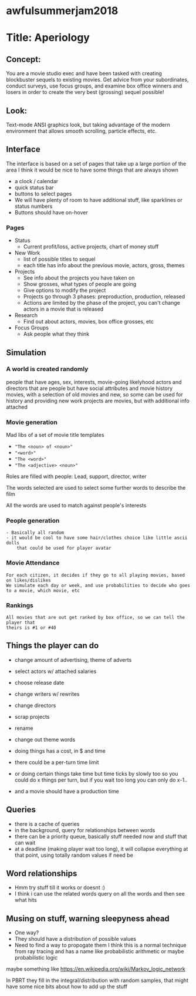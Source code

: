 # awfulsummerjam2018

# Title: Aperiology

## Concept:
You are a movie studio exec and have been tasked with creating blockbuster
sequels to existing movies. Get advice from your subordinates, conduct surveys,
use focus groups, and examine box office winners and losers in order to create
the very best (grossing) sequel possible!

## Look:
Text-mode ANSI graphics look, but taking advantage of the modern environment
that allows smooth scrolling, particle effects, etc.


## Interface
  The interface is based on a set of pages that take up a large portion of the area
  I think it would be nice to have some things that are always shown
  -  a clock / calendar
  -  quick status bar
  -  buttons to select pages
  -    We will have plenty of room to have additional stuff, like sparklines
      or status numbers
  -    Buttons should have on-hover

### Pages
  - Status
    - Current profit/loss, active projects, chart of money stuff
  - New Work
    - list of possible titles to sequel
    - each title has info about the previous movie, actors, gross, themes
  - Projects
    - See info about the projects you have taken on
    - Show grosses, what types of people are going
    - Give options to modify the project
    - Projects go through 3 phases: preproduction, production, released
    - Actions are limited by the phase of the project, you can't change actors in a movie that is released
  - Research
    - Find out about actors, movies, box office grosses, etc
  - Focus Groups
    - Ask people what they think


## Simulation
### A world is created randomly
people that have ages, sex, interests, movie-going likelyhood
actors and directors that are people but have social attributes and movie history
movies, with a selection of old movies and new, so some can be used for history and providing new work
projects are movies, but with additional info attached

### Movie generation
Mad libs of a set of movie title templates
-   `"The <noun> of <noun>"`
-   `"<word>"`
-   `"The <word>"`
-   `"The <adjective> <noun>"`

Roles are filled with people: Lead, support, director, writer

The words selected are used to select some further words to describe the film

All the words are used to match against people's interests

### People generation
    - Basically all random
    - it would be cool to have some hair/clothes choice like little ascii dolls
        that could be used for player avatar


### Movie Attendance
    For each citizen, it decides if they go to all playing movies, based on likes/dislikes
    We simulate each day or week, and use probabilities to decide who goes to a movie, which movie, etc

### Rankings
    All movies that are out get ranked by box office, so we can tell the player that
    theirs is #1 or #40

## Things the player can do
  - change amount of advertising, theme of adverts
  - select actors w/ attached salaries
  - choose release date
  - change writers w/ rewrites
  - change directors
  - scrap projects
  - rename
  - change out theme words
  - doing things has a cost, in $ and time

  - there could be a per-turn time limit
  - or doing certain things take time but time ticks by slowly too
  so you could do x things per turn, but if you wait too long you can only do x-1..
  - and a movie should have a production time

## Queries
  - there is a cache of queries
  - in the background, query for relationships between words
  - there can be a priority queue, basically stuff needed now and stuff that can wait
  - at a deadline (making player wait too long), it will collapse everything at that
  point, using totally random values if need be

## Word relationships
  - Hmm try stuff till it works or doesnt :)
  - I think i can use the related words query on all the words and then see what hits

## Musing on stuff, warning sleepyness ahead
  - One way?
  - They should have a distribution of possible values
  - Need to find a way to propogate them
  I think this is a normal technique from ray tracing and has a name like
  probabilistic arithmetic
  or maybe probabilistic logic

maybe something like
  https://en.wikipedia.org/wiki/Markov_logic_network

In PBRT they fill in the integral/distribution with random samples, that might
have some nice bits about how to add up the stuff
